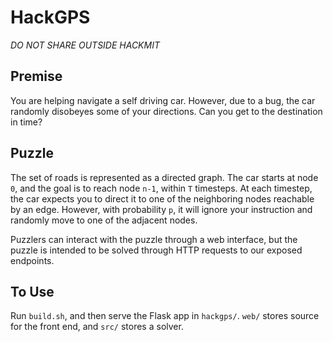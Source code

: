# HackGPS

*DO NOT SHARE OUTSIDE HACKMIT*

## Premise

You are helping navigate a self driving car. However, due to a bug, the car randomly disobeyes some of your directions. Can you get to the destination in time?

## Puzzle

The set of roads is represented as a directed graph. The car starts at node `0`, and the goal is to reach node `n-1`, within `T` timesteps. At each timestep, 
the car expects you to direct it to one of the neighboring nodes reachable by an edge. However, with probability `p`, it will ignore your instruction and randomly
move to one of the adjacent nodes. 

Puzzlers can interact with the puzzle through a web interface, but the puzzle is intended to be solved through HTTP requests to our exposed endpoints.

## To Use

Run `build.sh`, and then serve the Flask app in `hackgps/`. `web/` stores source for the front end, and `src/` stores a solver.
